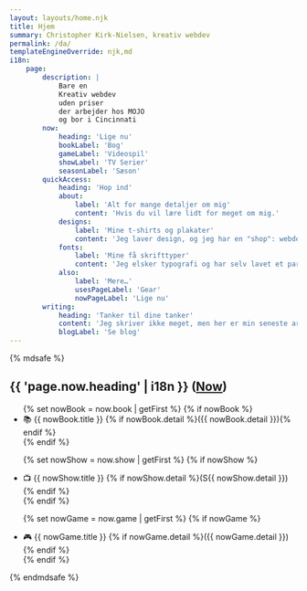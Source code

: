 ```yaml
---
layout: layouts/home.njk
title: Hjem
summary: Christopher Kirk-Nielsen, kreativ webdev
permalink: /da/
templateEngineOverride: njk,md
i18n:
    page:
        description: |
            Bare en
            Kreativ webdev
            uden priser
            der arbejder hos MOJO
            og bor i Cincinnati
        now:
            heading: 'Lige nu'
            bookLabel: 'Bog'
            gameLabel: 'Videospil'
            showLabel: 'TV Serier'
            seasonLabel: 'Sæson'
        quickAccess:
            heading: 'Hop ind'
            about:
                label: 'Alt for mange detaljer om mig'
                content: 'Hvis du vil lære lidt for meget om mig.'
            designs:
                label: 'Mine t-shirts og plakater'
                content: 'Jeg laver design, og jeg har en "shop": webdev, biograf/TV, videospil...'
            fonts:
                label: 'Mine få skrifttyper'
                content: 'Jeg elsker typografi og har selv lavet et par skrifttyper.'
            also:
                label: 'Mere…'
                usesPageLabel: 'Gear'
                nowPageLabel: 'Lige nu'
        writing:
            heading: 'Tanker til dine tanker'
            content: 'Jeg skriver ikke meget, men her er min seneste artikel. Jeg har også en RSS feed!'
            blogLabel: 'Se blog'
---
```


{% mdsafe %}
<h2>{{ 'page.now.heading' | i18n }} (<a href="/now/" class="heading-anchor">Now</a>)</h2>
<ul class="inline-list" role="list" style="--separator:radial-gradient(circle at 50%, currentColor 0.125em, transparent calc(0.125em + 1px))">
{% set nowBook = now.book | getFirst %}
{% if nowBook %}
    <li>
        <span aria-label="{{ 'page.now.bookLabel' | i18n }}">📚</span>&nbsp;{{ nowBook.title }}
        {% if nowBook.detail %}({{ nowBook.detail }}){% endif %}
    </li>
{% endif %}

{% set nowShow = now.show | getFirst %}
{% if nowShow %}
    <li>
        <span aria-label="{{ 'page.now.showLabel' | i18n }}">📺</span>&nbsp;{{ nowShow.title }}
        {% if nowShow.detail %}(<span arial-label="{{ 'page.now.seasonLabel' | i18n }}">S</span>{{ nowShow.detail }}){% endif %}
    </li>
{% endif %}

{% set nowGame = now.game | getFirst %}
{% if nowGame %}
    <li>
        <span aria-label="{{ 'page.now.gameLabel' | i18n }}">🎮</span>&nbsp;{{ nowGame.title }}
        {% if nowGame.detail %}({{ nowGame.detail }}){% endif %}
    </li>
{% endif %}
</ul>
{% endmdsafe %}